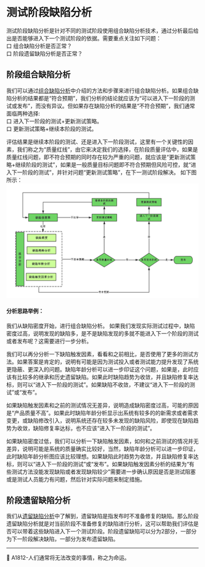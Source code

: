 # 测试阶段缺陷分析

测试阶段缺陷分析是针对不同的测试阶段使用组合缺陷分析技术，通过分析最后给出是否能够进入下一个测试阶段的依据。需要重点关注如下问题：</br>
口  组合缺陷分析是否正常？ </br>
口  阶段遗留缺陷分析是否正常？ </br>


## 阶段组合缺陷分析

我们可以通过[组合缺陷分析](books/缺陷分析技术-组合缺陷分析.md)中介绍的方法和步骤来进行组合缺陷分析。如果组合缺陷分析的结果都是“符合预期”，我们分析的结论就应该为“可以进入下一阶段的测试或发布”，而没有异议。但如果存在缺陷分析的结果是“不符合预期”，我们通常面临两种选择: </br>
口  进入下一阶段的测试+更新测试策略。 </br>
口  更新测试策略+继续本阶段的测试。 </br>

评估结果是继续本阶段的测试、还是进入下一阶段测试，这里有一个关键性的因素，我们称之为“质量红线”，由它来决定我们的选择，在阶段质量评估中，如果是质量红线问题，即不符合预期的同时存在较为严重的问题，就应该是“更新测试策略+继续阶段的测试”，如果是一般质量目标问题即不符合预期但风险可控，就“进入下一阶段的测试”，并针对问题“更新测试策略”，在下一测试阶段解决。
如下图所示：
![](resFiles/r2/质量评估结果.jpg)

#### 分析思路举例：
我们从缺陷密度开始，进行组合缺陷分析。 如果我们发现实际测试过程中，缺陷密度过高，说明发现的缺陷多，是不是缺陷发现的多就不能进入下一个阶段的测试或者发布呢？这需要进行一步分析。 </br>

我们可以再分分析一下缺陷触发因素，看看和之前相比，是否使用了更多的测试方法。如果答案是肯定的，说明有可能是因为测试投入或者测试能力提升发现了系统更隐蔽、更深入的问题。缺陷年龄分析可以进一步印证这个问题，如果是，此时应该有比较多的继承和历史遗留缺陷。如果此时缺陷趋势为收敛，并且缺陷修复率达标，则可以“进入下一阶段的测试”。如果缺陷不收敛，不建议“进入下一阶段的测试”或“发布”。 </br>

如果缺陷触发因素和之前的测试情况无差异，说明造成缺陷密度过高，可能的原因是“产品质量不高”。如果此时缺陷年龄分析显示出系统有较多的的新需求或者需求变更，或缺陷修改引入，说明系统还存在较多未发现的缺陷风险，即使现在缺陷趋势为收敛，缺陷修复率达标，也不应该“进入下一阶段的测试”。 </br>

如果缺陷密度过低，我们可以分析一下缺陷触发因素，如何和之前测试的情况并无差异，说明可能是系统的质量确实比较好，当然，缺陷年龄分析可以进一步印证，此时缺陷年龄分析图应该比较理想。如果缺陷此时趋势为收敛，并且缺陷修复率达标，则可以“进入下一阶段的测试”或“发布”。如果缺陷触发因素分析的结果为“有些测试方法没能发现缺陷或者发现缺陷较少”需要进一步确认原因是否是测试阻塞或是测试人员能力有问题，然后针对实际问题来制定措施。

## 阶段遗留缺陷分析

我们从[遗留缺陷分析](books/缺陷分析技术-缺陷分析策略-遗留缺陷分析.md)中了解到，遗留缺陷是指发布时不准备修复的缺陷。那么阶段遗留缺陷分析就是对当前阶段不准备修复的缺陷进行分析，这可以帮助我们评估是否可以带着这些缺陷进入下一个测试阶段。阶段遗留缺陷可以分为2部分，一部分为下一阶段解决缺陷，一部分为发布遗留缺陷。



* * *
:bug: A1812-人们通常将无法改变的事情，称之为命运。
